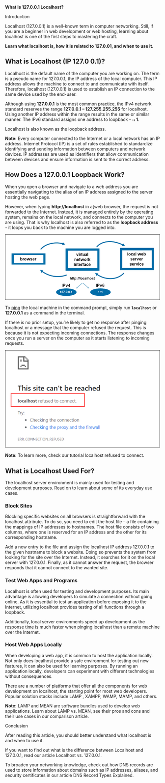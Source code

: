 **What Is 127.0.0.1 Localhost?**

Introduction

Localhost (127.0.0.1) is a well-known term in computer networking. Still, if you are a beginner in web development or web hosting, learning about localhost is one of the first steps to mastering the craft.

**Learn what localhost is, how it is related to 127.0.01, and when to use it.**



## **What is Localhost (IP 127.0 0.1)?**

Localhost is the default name of the computer you are working on. The term is a pseudo name for 127.0.0.1, the IP address of the local computer. This IP address allows the machine to connect to and communicate with itself. Therefore, localhost (127.0.0.1) is used to establish an IP connection to the same device used by the end-user.

Although using **127.0.0.1** is the most common practice, the IPv4 network standard reserves the range **127.0.0.1 – 127.255.255.255** for localhost. Using another IP address within the range results in the same or similar manner. The IPv6 standard assigns one address to loopback - **:: 1**.

Localhost is also known as the loopback address.

**Note:** Every computer connected to the Internet or a local network has an IP address. Internet Protocol (IP) is a set of rules established to standardize identifying and sending information between computers and network devices. IP addresses are used as identifiers that allow communication between devices and ensure information is sent to the correct address.

## How Does a 127.0.0.1 Loopback Work?

When you open a browser and navigate to a web address you are essentially navigating to the alias of an IP address assigned to the server hosting the web page.

However, when typing **http://localhost** in a[web browser, the request is not forwarded to the Internet. Instead, it is managed entirely by the operating system, remains on the local network, and connects to the computer you are using. That is why localhost is also referred to as the **loopback address** - it loops you back to the machine you are logged into.

![How does localhost loopback work?](images/how-does-loopback-work.png)

To [ping](https://phoenixnap.com/glossary/what-is-ping) the local machine in the command prompt, simply run **`localhost`** or **127.0.0.1** as a command in the terminal.

If there is no prior setup, you’re likely to get no response after pinging localhost or a message that the computer refused the request. This is because it is not expecting incoming connections. The response changes once you run a server on the computer as it starts listening to incoming requests.

!["This site can't be reached" message after pinging localhost without prior setup](images/localhost-refused-to-connect.png)

**Note:** To learn more, check our tutorial localhost refused to connect.

## What is Localhost Used For?

The localhost server environment is mainly used for testing and development purposes. Read on to learn about some of its everyday use cases.

### Block Sites

Blocking specific websites on all browsers is straightforward with the localhost attribute. To do so, you need to edit the host file – a file containing the mappings of IP addresses to hostnames. The host file consists of two columns, where one is reserved for an IP address and the other for its corresponding hostname.

Add a new entry to the file and assign the localhost IP address 127.0.0.1 to the given hostname to block a website. Doing so prevents the system from looking for the site over the Internet. Instead, it searches for it on the local server with 127.0.0.1. Finally, as it cannot answer the request, the browser responds that it cannot connect to the wanted site.

### Test Web Apps and Programs

Localhost is often used for testing and development purposes. Its main advantage is allowing developers to simulate a connection without going online. As it is essential to test an application before exposing it to the Internet, utilizing localhost provides testing of all functions through a loopback.

Additionally, local server environments speed up development as the response time is much faster when pinging localhost than a remote machine over the Internet.

### Host Web Apps Locally

When developing a web app, it is common to host the application locally. Not only does localhost provide a safe environment for testing out new features, it can also be used for learning purposes. By running an application locally, developers can experiment with different technologies without consequences.

There are a number of platforms that offer all the components for web development on localhost, the starting point for most web developers. Popular solution stacks include LAMP , XAMPP, WAMP, MAMP, and others.

**Note:** LAMP and MEAN are software bundles used to develop web applications. Learn about LAMP vs. MEAN, see their pros and cons and their use cases in our comparison article.

Conclusion

After reading this article, you should better understand what localhost is and when to use it.

If you want to find out what is the difference between Localhost and 127.0.0.1, read our article Localhost vs. 127.0.0.1.

To broaden your networking knowledge, check out how DNS records are used to store information about domains such as IP addresses, aliases, and security certificates in our article DNS Record Types Explained.